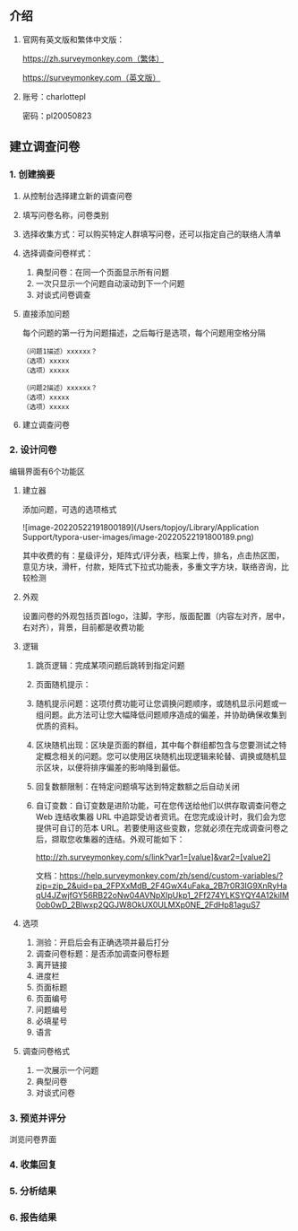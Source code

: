 ## 介绍

1. 官网有英文版和繁体中文版：

   https://zh.surveymonkey.com（繁体）

   https://surveymonkey.com（英文版）

2. 账号：charlottepl

   密码：pl20050823

## 建立调查问卷

### 1. 创建摘要

1. 从控制台选择建立新的调查问卷

2. 填写问卷名称，问卷类别

3. 选择收集方式：可以购买特定人群填写问卷，还可以指定自己的联络人清单

4. 选择调查问卷样式：

   1. 典型问卷：在同一个页面显示所有问题
   2. 一次只显示一个问题自动滚动到下一个问题
   3. 对谈式问卷调查

5. 直接添加问题

   每个问题的第一行为问题描述，之后每行是选项，每个问题用空格分隔

   ```
   （问题1描述）xxxxxx？
   （选项）xxxxx
   （选项）xxxxx
   
   （问题2描述）xxxxxx？
   （选项）xxxxx
   （选项）xxxxx
   
   ```

6. 建立调查问卷

### 2. 设计问卷

编辑界面有6个功能区

1. 建立器

   添加问题，可选的选项格式

   ![image-20220522191800189](/Users/topjoy/Library/Application Support/typora-user-images/image-20220522191800189.png)

   其中收费的有：星级评分，矩阵式/评分表，档案上传，排名，点击热区图，意见方块，滑杆，付款，矩阵式下拉式功能表，多重文字方块，联络咨询，比较检测

2. 外观

   设置问卷的外观包括页首logo，注脚，字形，版面配置（内容左对齐，居中，右对齐），背景，目前都是收费功能

3. 逻辑

   1. 跳页逻辑：完成某项问题后跳转到指定问题

   2. 页面随机提示：

   3. 随机提示问题：这项付费功能可让您调换问题顺序，或随机显示问题或一组问题。此方法可让您大幅降低问题顺序造成的偏差，并协助确保收集到优质的资料。

   4. 区块随机出现：区块是页面的群组，其中每个群组都包含与您要测试之特定概念相关的问题。您可以使用区块随机出现逻辑来轮替、调换或随机显示区块，以便将排序偏差的影响降到最低。

   5. 回复数额限制：在特定问题填写达到特定数额之后自动关闭

   6. 自订变数：自订变数是进阶功能，可在您传送给他们以供存取调查问卷之 Web 连结收集器 URL 中追踪受访者资讯。在您完成设计时，我们会为您提供可自订的范本 URL。若要使用这些变数，您就必须在完成调查问卷之后，撷取您收集器的连结。外观可能如下：

      http://zh.surveymonkey.com/s/link?var1=[value]&var2=[value2]

      文档：https://help.surveymonkey.com/zh/send/custom-variables/?zip=zip_2&uid=pa_2FPXxMdB_2F4GwX4uFaka_2B7r0R3IG9XnRyHaqU4JZwjfGY56RB22oNw04AVNpXIpUkp1_2Ff274YLKSYQY4A12kiIM0ob0wD_2Blwxp2QGJW8OkUX0ULMXp0NE_2FdHp81aguS7

4. 选项

   1. 测验：开启后会有正确选项并最后打分
   2. 调查问卷标题：是否添加调查问卷标题
   3. 离开链接
   4. 进度栏
   5. 页面标题
   6. 页面编号
   7. 问题编号
   8. 必填星号
   9. 语言

5. 调查问卷格式

   1. 一次展示一个问题
   2. 典型问卷
   3. 对谈式问卷

### 3. 预览并评分

浏览问卷界面

### 4. 收集回复

### 5. 分析结果

### 6. 报告结果



